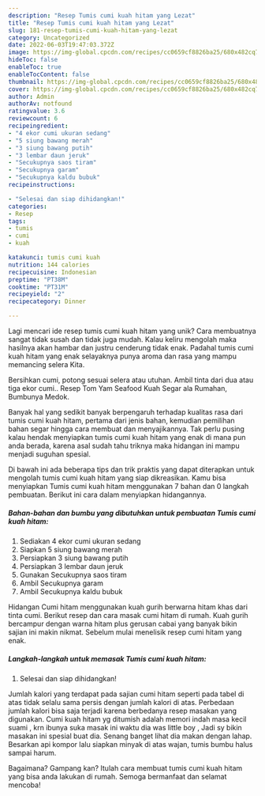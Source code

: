 ```yaml
---
description: "Resep Tumis cumi kuah hitam yang Lezat"
title: "Resep Tumis cumi kuah hitam yang Lezat"
slug: 181-resep-tumis-cumi-kuah-hitam-yang-lezat
category: Uncategorized
date: 2022-06-03T19:47:03.372Z
image: https://img-global.cpcdn.com/recipes/cc0659cf8826ba25/680x482cq70/tumis-cumi-kuah-hitam-foto-resep-utama.jpg
hideToc: false
enableToc: true
enableTocContent: false
thumbnail: https://img-global.cpcdn.com/recipes/cc0659cf8826ba25/680x482cq70/tumis-cumi-kuah-hitam-foto-resep-utama.jpg
cover: https://img-global.cpcdn.com/recipes/cc0659cf8826ba25/680x482cq70/tumis-cumi-kuah-hitam-foto-resep-utama.jpg
author: Admin
authorAv: notfound
ratingvalue: 3.6
reviewcount: 6
recipeingredient:
- "4 ekor cumi ukuran sedang"
- "5 siung bawang merah"
- "3 siung bawang putih"
- "3 lembar daun jeruk"
- "Secukupnya saos tiram"
- "Secukupnya garam"
- "Secukupnya kaldu bubuk"
recipeinstructions:

- "Selesai dan siap dihidangkan!"
categories:
- Resep
tags:
- tumis
- cumi
- kuah

katakunci: tumis cumi kuah 
nutrition: 144 calories
recipecuisine: Indonesian
preptime: "PT38M"
cooktime: "PT31M"
recipeyield: "2"
recipecategory: Dinner

---
```





Lagi mencari ide resep tumis cumi kuah hitam yang unik? Cara membuatnya sangat tidak susah dan tidak juga mudah. Kalau keliru mengolah maka hasilnya akan hambar dan justru cenderung tidak enak. Padahal tumis cumi kuah hitam yang enak selayaknya punya aroma dan rasa yang mampu memancing selera Kita.





Bersihkan cumi, potong sesuai selera atau utuhan. Ambil tinta dari dua atau tiga ekor cumi.. Resep Tom Yam Seafood Kuah Segar ala Rumahan, Bumbunya Medok.

Banyak hal yang sedikit banyak berpengaruh terhadap kualitas rasa dari tumis cumi kuah hitam, pertama dari jenis bahan, kemudian pemilihan bahan segar hingga cara membuat dan menyajikannya. Tak perlu pusing kalau hendak menyiapkan tumis cumi kuah hitam yang enak di mana pun anda berada, karena asal sudah tahu triknya maka hidangan ini mampu menjadi suguhan spesial.






Di bawah ini ada beberapa tips dan trik praktis yang dapat diterapkan untuk mengolah tumis cumi kuah hitam yang siap dikreasikan. Kamu bisa menyiapkan Tumis cumi kuah hitam menggunakan 7 bahan dan 0 langkah pembuatan. Berikut ini cara dalam menyiapkan hidangannya.

<!--inarticleads1-->

##### Bahan-bahan dan bumbu yang dibutuhkan untuk pembuatan Tumis cumi kuah hitam:

1. Sediakan 4 ekor cumi ukuran sedang
1. Siapkan 5 siung bawang merah
1. Persiapkan 3 siung bawang putih
1. Persiapkan 3 lembar daun jeruk
1. Gunakan Secukupnya saos tiram
1. Ambil Secukupnya garam
1. Ambil Secukupnya kaldu bubuk


Hidangan Cumi hitam menggunakan kuah gurih berwarna hitam khas dari tinta cumi. Berikut resep dan cara masak cumi hitam di rumah. Kuah gurih bercampur dengan warna hitam plus gerusan cabai yang banyak bikin sajian ini makin nikmat. Sebelum mulai menelisik resep cumi hitam yang enak. 

<!--inarticleads2-->

##### Langkah-langkah untuk memasak Tumis cumi kuah hitam:


1. Selesai dan siap dihidangkan!

Jumlah kalori yang terdapat pada sajian cumi hitam seperti pada tabel di atas tidak selalu sama persis dengan jumlah kalori di atas. Perbedaan jumlah kalori bisa saja terjadi karena berbedanya resep masakan yang digunakan. Cumi kuah hitam yg ditumish adalah memori indah masa kecil suami , krn ibunya suka masak ini waktu dia was little boy , Jadi sy bikin masakan ini spesial buat dia. Senang banget lihat dia makan dengan lahap. Besarkan api kompor lalu siapkan minyak di atas wajan, tumis bumbu halus sampai harum. 

Bagaimana? Gampang kan? Itulah cara membuat tumis cumi kuah hitam yang bisa anda lakukan di rumah. Semoga bermanfaat dan selamat mencoba!
